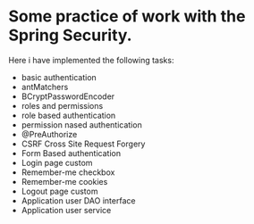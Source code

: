 # Some practice of work with the Spring Security.
  Here i have implemented the following tasks:
* basic authentication
* antMatchers
* BCryptPasswordEncoder
* roles and permissions
* role based authentication
* permission nased authentication
* @PreAuthorize
* CSRF Cross Site Request Forgery
* Form Based authentication
* Login page custom
* Remember-me checkbox
* Remember-me cookies
* Logout page custom
* Application user DAO interface
* Application user service
